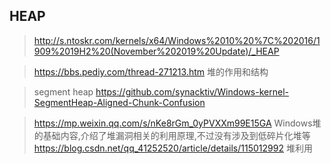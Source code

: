 ## HEAP

> http://s.ntoskr.com/kernels/x64/Windows%2010%20%7C%202016/1909%2019H2%20(November%202019%20Update)/_HEAP    

> https://bbs.pediy.com/thread-271213.htm   堆的作用和结构    

> segment heap
> https://github.com/synacktiv/Windows-kernel-SegmentHeap-Aligned-Chunk-Confusion    

> https://mp.weixin.qq.com/s/nKe8rGm_0yPVXXm99E15GA      Windows堆的基础内容,介绍了堆漏洞相关的利用原理,不过没有涉及到低碎片化堆等
> https://blog.csdn.net/qq_41252520/article/details/115012992   堆利用  
